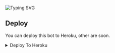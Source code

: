 ![Typing SVG](https://readme-typing-svg.herokuapp.com/?lines=Handwriting+Bot;Made+by+RSR)</p>



## Deploy
You can deploy this bot to Heroku, other are soon.

<details><summary>Deploy To Heroku</summary>
<p>
<br>
<a href="https://heroku.com/deploy?template=https://github.com/RSR-TG-Info/Handwrittingbot">
  <img src="https://www.herokucdn.com/deploy/button.svg" alt="Deploy">
</a>
</p>
</details>
